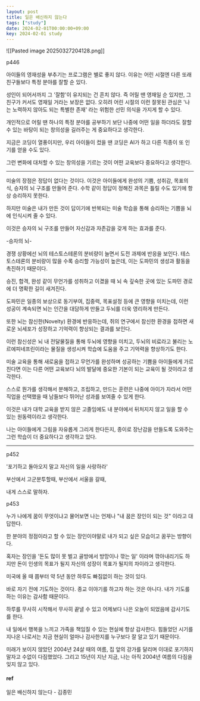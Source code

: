 ```yaml
---
layout: post
title: 일은 배신하지 않는다
tags: ["study"]
date: 2024-02-01T00:00:00+09:00
key: 2024-02-01 study
---
```


![[Pasted image 20250327204128.png]]

p446

아이들의 영재성을 부추기는 프로그램은 별로 좋지 않다. 이유는 어린 시절엔 다른 또래 친구들보다 특정 분야를 잘할 순 있다.

성인이 되어서까지 그 '잘함'이 유지되는 건 흔치 않다. 즉 어릴 땐 영재일 순 있지만, 그 친구가 커서도 영재일 거라는 보장은 없다. 오히려 어린 시절의 이런 잘못된 관심은 '나는 노력하지 않아도 되는 특별한 존재' 라는 위험한 선민 의식을 가지게 할 수 있다.

개인적으로 어릴 땐 하나의 특정 분야를 공부하기 보단 나중에 어떤 일을 하더라도 잘할 수 있는 바탕이 되는 창의성을 길러주는 게 중요하다고 생각한다.

지금은 코딩이 열풍이지만, 우리 아이들이 컸을 땐 코딩은 AI가 하고 다른 직종이 또 인기를 얻을 수도 있다.

그런 변화에 대처할 수 있는 창의성을 기르는 것이 어떤 교육보다 중요하다고 생각한다.

---

미술의 장점은 정답이 없다는 것이다. 이것은 아이들에게 완성의 기쁨, 성취감, 목표의식, 승자의 뇌 구조를 만들어 준다. 수학 같이 정답이 정해진 과목은 틀릴 수도 있기에 항상 승리하지 못한다.

하지만 미술은 내가 만든 것이 답이기에 반복되는 미술 학습을 통해 승리하는 기쁨을 뇌에 인식시켜 줄 수 있다.

이것은 승자의 뇌 구조를 만들어 자신감과 자존감을 갖게 하는 효과를 준다.

-승자의 뇌-

경쟁 상황에선 뇌의 테스토스테론의 분비량이 늘면서 도전 과제에 반응을 보인다. 테스토스테론의 분비량이 많을 수록 승리할 가능성이 높은데, 이는 도파민의 생성과 활동을 촉진하기 때문이다.

승진, 합격, 완성 같이 무언가를 성취하고 이겼을 때 뇌 속 깊숙한 곳에 있는 도파민 경로에 더 명확한 길이 새겨진다.

도파민은 일종의 보상으로 동기부여, 집중력, 목표설정 등에 큰 영향을 미치는데, 이런 성공이 계속되면 뇌는 인간을 대담하게 만들고 두뇌를 더욱 영리하게 만든다.

또한 뇌는 참신한(Novelty) 환경에 반응하는데, 쥐의 연구에서 참신한 환경을 접하면 새로운 뇌세포가 성장하고 기억력이 향상되는 결과를 보인다.

이런 참신성은 뇌 내 전달물질을 통해 두뇌에 영향을 미치고, 두뇌의 비료라고 불리는 노르에피네프린이라는 물질을 생성시켜 학습에 도움을 주고 기억력을 향상하기도 한다.

미술 교육을 통해 새로움을 접하고 무언가를 완성하며 성공하는 기쁨을 아이들에게 가르친다면 이는 다른 어떤 교육보다 뇌의 발달에 중요한 기본이 되는 교육이 될 것이라고 생각한다.

스스로 뭔가를 생각해서 분해하고, 조립하고, 만드는 훈련은 나중에 아이가 자라서 어떤 직업을 선택했을 때 남들보다 뛰어난 성과를 보여줄 수 있게 한다.

이것은 내가 대학 교육을 받지 않은 고졸임에도 내 분야에서 뒤처지지 않고 일을 할 수 있는 원동력이라고 생각한다.

나는 아이들에게 그림을 자유롭게 그리게 한다든지, 종이로 장난감을 만들도록 도와주는 그런 학습이 더 중요하다고 생각하고 있다.

---

p452

'포기하고 돌아오지 말고 자신의 일을 사랑하라'

부산에서 고군분투할때, 부산에서 서울을 갈때,

내게 스스로 말하자.

p453

누가 나에게 꿈이 무엇이냐고 물어보면 나는 언제나 "내 꿈은 장인이 되는 것" 이라고 대답한다.

한 분야의 정점이라고 할 수 있는 장인이야말로 내가 되고 싶은 모습이고 꿈꾸는 방향이다.

혹자는 장인을 '돈도 많이 못 벌고 골방에서 방망이나 깎는 일' 이라며 깎아내리기도 하지만 돈이 인생의 목표가 될지 자신의 성장이 목표가 될지의 차이라고 생각한다.

미국에 올 때 쯤부터 약 5년 동안 하루도 빠짐없이 하는 것이 있다.

바로 자기 전에 기도하는 것이다. 종교 이야기를 하고자 하는 것은 아니다. 내가 기도를 하는 이유는 감사함 때문이다.

하루를 무사히 시작해서 무사히 끝낼 수 있고 어제보다 나은 오늘이 되었음에 감사기도를 한다.

내 일에서 행복을 느끼고 가족을 책임질 수 있는 현실에 항상 감사한다. 힘들었던 시기를 지나온 나로서는 지금 현실이 얼마나 감사한지를 누구보다 잘 알고 있기 때문이다.

미래가 보이지 않았던 2004년 24살 때의 여름, 집 앞의 강가를 달리며 이대로 포기하지 말자고 수없이 다짐했었다. 그리고 15년이 지난 지금, 나는 아직 2004년 여름의 다짐을 잊지 않고 있다.

#### ref

일은 배신하지 않는다 - 김종민
